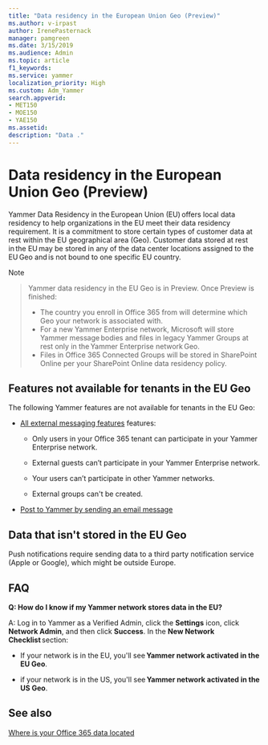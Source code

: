 ```yaml
---
title: "Data residency in the European Union Geo (Preview)"
ms.author: v-irpast
author: IrenePasternack
manager: pamgreen
ms.date: 3/15/2019
ms.audience: Admin
ms.topic: article
f1_keywords:
ms.service: yammer
localization_priority: High
ms.custom: Adm_Yammer
search.appverid:
- MET150
- MOE150
- YAE150
ms.assetid: 
description: "Data ."
---
```


# Data residency in the European Union Geo (Preview)
Yammer Data Residency in the European Union (EU) offers local data residency to help organizations in the EU meet their data residency requirement. It is a commitment to store certain types of customer data at rest within the EU geographical area (Geo). Customer data stored at rest in the EU may be stored in any of the data center locations assigned to the EU Geo and is not bound to one specific EU country.

> [!NOTE]

> Yammer data residency in the EU Geo is in Preview. Once Preview is finished:
> - The country you enroll in Office 365 from will determine which Geo your network is associated with. 
> - For a new Yammer Enterprise network, Microsoft will store Yammer message bodies and files in legacy Yammer Groups at rest only in the Yammer Enterprise network Geo.
> - Files in Office 365 Connected Groups will be stored in SharePoint Online per your SharePoint Online data residency policy. 

## Features not available for tenants in the EU Geo

The following Yammer features are not available for tenants in the EU Geo:

- [All external messaging features](../work-with-external-users/external-messaging-faq.md) features:

    - Only users in your Office 365 tenant can participate in your Yammer Enterprise network.

    - External guests can’t participate in your Yammer Enterprise network.

    - Your users can’t participate in other Yammer networks.

    - External groups can't be created.

- [Post to Yammer by sending an email message](https://support.office.com/article/058d1bc1-3492-47c5-bde2-29ea294acdb6)

## Data that isn't stored in the EU Geo

Push notifications require sending data to a third party notification service (Apple or Google), which might be outside Europe.  

## FAQ

<a name="geodata"></a>
**Q: How do I know if my Yammer network stores data in the EU?**

A: Log in to Yammer as a Verified Admin, click the **Settings** icon, click **Network Admin**, and then click **Success**. In the **New Network Checklist** section: 

- If your network is in the EU, you'll see **Yammer network activated in the EU Geo**. 

- if your network is in the US, you'll see **Yammer network activated in the US Geo**. 

## See also

[Where is your Office 365 data located](https://go.microsoft.com/fwlink/?linkid=2083810)
